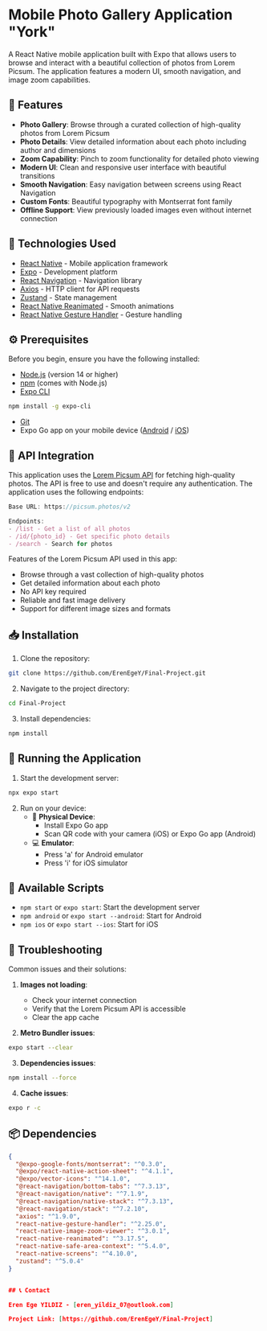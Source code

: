 # Mobile Photo Gallery Application "York"

A React Native mobile application built with Expo that allows users to browse and interact with a beautiful collection of photos from Lorem Picsum. The application features a modern UI, smooth navigation, and image zoom capabilities.

## 🌟 Features

- **Photo Gallery**: Browse through a curated collection of high-quality photos from Lorem Picsum
- **Photo Details**: View detailed information about each photo including author and dimensions
- **Zoom Capability**: Pinch to zoom functionality for detailed photo viewing
- **Modern UI**: Clean and responsive user interface with beautiful transitions
- **Smooth Navigation**: Easy navigation between screens using React Navigation
- **Custom Fonts**: Beautiful typography with Montserrat font family
- **Offline Support**: View previously loaded images even without internet connection

## 🚀 Technologies Used

- [React Native](https://reactnative.dev/) - Mobile application framework
- [Expo](https://expo.dev/) - Development platform
- [React Navigation](https://reactnavigation.org/) - Navigation library
- [Axios](https://axios-http.com/) - HTTP client for API requests
- [Zustand](https://zustand-demo.pmnd.rs/) - State management
- [React Native Reanimated](https://docs.swmansion.com/react-native-reanimated/) - Smooth animations
- [React Native Gesture Handler](https://docs.swmansion.com/react-native-gesture-handler/) - Gesture handling

## ⚙️ Prerequisites

Before you begin, ensure you have the following installed:

- [Node.js](https://nodejs.org/) (version 14 or higher)
- [npm](https://www.npmjs.com/) (comes with Node.js)
- [Expo CLI](https://docs.expo.dev/get-started/installation/)

```bash
npm install -g expo-cli
```

- [Git](https://git-scm.com/)
- Expo Go app on your mobile device ([Android](https://play.google.com/store/apps/details?id=host.exp.exponent) / [iOS](https://apps.apple.com/app/expo-go/id982107779))

## 📸 API Integration

This application uses the [Lorem Picsum API](https://picsum.photos/) for fetching high-quality photos. The API is free to use and doesn't require any authentication. The application uses the following endpoints:

```javascript
Base URL: https://picsum.photos/v2

Endpoints:
- /list - Get a list of all photos
- /id/{photo_id} - Get specific photo details
- /search - Search for photos
```

Features of the Lorem Picsum API used in this app:

- Browse through a vast collection of high-quality photos
- Get detailed information about each photo
- No API key required
- Reliable and fast image delivery
- Support for different image sizes and formats

## 📥 Installation

1. Clone the repository:

```bash
git clone https://github.com/ErenEgeY/Final-Project.git
```

2. Navigate to the project directory:

```bash
cd Final-Project
```

3. Install dependencies:

```bash
npm install
```

## 🎯 Running the Application

1. Start the development server:

```bash
npx expo start
```

2. Run on your device:
   - 📱 **Physical Device**:
     - Install Expo Go app
     - Scan QR code with your camera (iOS) or Expo Go app (Android)
   - 💻 **Emulator**:
     - Press 'a' for Android emulator
     - Press 'i' for iOS simulator

## 📱 Available Scripts

- `npm start` or `expo start`: Start the development server
- `npm android` or `expo start --android`: Start for Android
- `npm ios` or `expo start --ios`: Start for iOS

## 🔧 Troubleshooting

Common issues and their solutions:

1. **Images not loading**:

   - Check your internet connection
   - Verify that the Lorem Picsum API is accessible
   - Clear the app cache

2. **Metro Bundler issues**:

```bash
expo start --clear
```

3. **Dependencies issues**:

```bash
npm install --force
```

4. **Cache issues**:

```bash
expo r -c
```

## 📦 Dependencies

```json
{
  "@expo-google-fonts/montserrat": "^0.3.0",
  "@expo/react-native-action-sheet": "^4.1.1",
  "@expo/vector-icons": "^14.1.0",
  "@react-navigation/bottom-tabs": "^7.3.13",
  "@react-navigation/native": "^7.1.9",
  "@react-navigation/native-stack": "^7.3.13",
  "@react-navigation/stack": "^7.2.10",
  "axios": "^1.9.0",
  "react-native-gesture-handler": "^2.25.0",
  "react-native-image-zoom-viewer": "^3.0.1",
  "react-native-reanimated": "^3.17.5",
  "react-native-safe-area-context": "^5.4.0",
  "react-native-screens": "^4.10.0",
  "zustand": "^5.0.4"
}


## 📞 Contact

Eren Ege YILDIZ - [eren_yildiz_07@outlook.com]

Project Link: [https://github.com/ErenEgeY/Final-Project]
```
